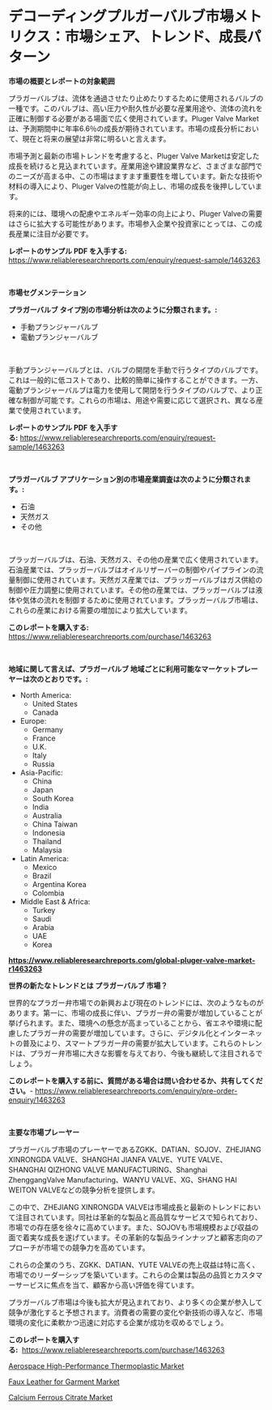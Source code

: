 <p><h1>デコーディングプルガーバルブ市場メトリクス：市場シェア、トレンド、成長パターン</h1></p><p><strong>市場の概要とレポートの対象範囲</strong></p>
<p><p>プラガーバルブは、流体を通過させたり止めたりするために使用されるバルブの一種です。このバルブは、高い圧力や耐久性が必要な産業用途や、流体の流れを正確に制御する必要がある場面で広く使用されています。Pluger Valve Marketは、予測期間中に年率6.6％の成長が期待されています。市場の成長分析において、現在と将来の展望は非常に明るいと言えます。</p><p>市場予測と最新の市場トレンドを考慮すると、Pluger Valve Marketは安定した成長を続けると見込まれています。産業用途や建設業界など、さまざまな部門でのニーズが高まる中、この市場はますます重要性を増しています。新たな技術や材料の導入により、Pluger Valveの性能が向上し、市場の成長を後押ししています。</p><p>将来的には、環境への配慮やエネルギー効率の向上により、Pluger Valveの需要はさらに拡大する可能性があります。市場参入企業や投資家にとっては、この成長産業に注目が必要です。</p></p>
<p><strong>レポートのサンプル PDF を入手する:</strong> <a href="https://www.reliableresearchreports.com/enquiry/request-sample/1463263">https://www.reliableresearchreports.com/enquiry/request-sample/1463263</a></p>
<p>&nbsp;</p>
<p><strong>市場セグメンテーション</strong></p>
<p><strong>プラガーバルブ タイプ別の市場分析は次のように分類されます。:</strong></p>
<p><ul><li>手動プランジャーバルブ</li><li>電動プランジャーバルブ</li></ul></p>
<p>&nbsp;</p>
<p><p>手動プランジャーバルブとは、バルブの開閉を手動で行うタイプのバルブです。これは一般的に低コストであり、比較的簡単に操作することができます。一方、電動プランジャーバルブは電力を使用して開閉を行うタイプのバルブで、より正確な制御が可能です。これらの市場は、用途や需要に応じて選択され、異なる産業で使用されています。</p></p>
<p><strong>レポートのサンプル PDF を入手する:</strong>&nbsp;<a href="https://www.reliableresearchreports.com/enquiry/request-sample/1463263">https://www.reliableresearchreports.com/enquiry/request-sample/1463263</a></p>
<p>&nbsp;</p>
<p><strong> プラガーバルブ アプリケーション別の市場産業調査は次のように分類されます。:</strong></p>
<p><ul><li>石油</li><li>天然ガス</li><li>その他</li></ul></p>
<p>&nbsp;</p>
<p><p>プラッガーバルブは、石油、天然ガス、その他の産業で広く使用されています。石油産業では、プラッガーバルブはオイルリザーバーの制御やパイプラインの流量制御に使用されています。天然ガス産業では、プラッガーバルブはガス供給の制御や圧力調整に使用されています。その他の産業では、プラッガーバルブは液体や気体の流れを制御するために使用されています。プラッガーバルブ市場は、これらの産業における需要の増加により拡大しています。</p></p>
<p><strong>このレポートを購入する:</strong>&nbsp; <a href="https://www.reliableresearchreports.com/purchase/1463263">https://www.reliableresearchreports.com/purchase/1463263</a></p>
<p>&nbsp;</p>
<p><strong>地域に関して言えば、プラガーバルブ 地域ごとに利用可能なマーケットプレーヤーは次のとおりです。:</strong></p>
<p><ul>
    <li>
        North America:
        <ul>
            <li>United States</li>
            <li>Canada</li>
        </ul>
    </li>
    <li>
        Europe:
        <ul>
            <li>Germany</li>
            <li>France</li>
            <li>U.K.</li>
            <li>Italy</li>
            <li>Russia</li>
        </ul>
    </li>
    <li>
        Asia-Pacific:
        <ul>
            <li>China</li>
            <li>Japan</li>
            <li>South Korea</li>
            <li>India</li>
            <li>Australia</li>
            <li>China Taiwan</li>
            <li>Indonesia</li>
            <li>Thailand</li>
            <li>Malaysia</li>
        </ul>
    </li>
    <li>
        Latin America:
        <ul>
            <li>Mexico</li>
            <li>Brazil</li>
            <li>Argentina Korea</li>
            <li>Colombia</li>
        </ul>
    </li>
    <li>
        Middle East & Africa:
        <ul>
            <li>Turkey</li>
            <li>Saudi</li>
            <li>Arabia</li>
            <li>UAE</li>
            <li>Korea</li>
        </ul>
    </li>
    </ul></p>
<p><strong><a href="https://www.reliableresearchreports.com/global-pluger-valve-market-r1463263">https://www.reliableresearchreports.com/global-pluger-valve-market-r1463263</a></strong>&nbsp;</p>
<p><strong>世界の新たなトレンドとは プラガーバルブ 市場？</strong></p>
<p><p>世界的なプラガー弁市場での新興および現在のトレンドには、次のようなものがあります。第一に、市場の成長に伴い、プラガー弁の需要が増加していることが挙げられます。また、環境への懸念が高まっていることから、省エネや環境に配慮したプラガー弁の需要が増加しています。さらに、デジタル化とインターネットの普及により、スマートプラガー弁の需要が拡大しています。これらのトレンドは、プラガー弁市場に大きな影響を与えており、今後も継続して注目されるでしょう。</p></p>
<p><strong>このレポートを購入する前に、質問がある場合は問い合わせるか、共有してください。</strong>- <a href="https://www.reliableresearchreports.com/enquiry/pre-order-enquiry/1463263">https://www.reliableresearchreports.com/enquiry/pre-order-enquiry/1463263</a></p>
<p>&nbsp;</p>
<p><strong>主要な市場プレーヤー</strong></p>
<p><p>プラガーバルブ市場のプレーヤーであるZGKK、DATIAN、SOJOV、ZHEJIANG XINRONGDA VALVE、SHANGHAI JIANFA VALVE、YUTE VALVE、SHANGHAI QIZHONG VALVE MANUFACTURING、Shanghai ZhenggangValve Manufacturing、WANYU VALVE、XG、SHANG HAI WEITON VALVEなどの競争分析を提供します。</p><p>この中で、ZHEJIANG XINRONGDA VALVEは市場成長と最新のトレンドにおいて注目されています。同社は革新的な製品と高品質なサービスで知られており、市場での存在感を徐々に高めています。また、SOJOVも市場規模および収益の面で着実な成長を遂げています。その革新的な製品ラインナップと顧客志向のアプローチが市場での競争力を高めています。</p><p>これらの企業のうち、ZGKK、DATIAN、YUTE VALVEの売上収益は特に高く、市場でのリーダーシップを築いています。これらの企業は製品の品質とカスタマーサービスに焦点を当て、顧客から高い評価を得ています。</p><p>プラガーバルブ市場は今後も拡大が見込まれており、より多くの企業が参入して競争が激化すると予想されます。消費者の需要の変化や新技術の導入など、市場環境の変化に柔軟かつ迅速に対応する企業が成功を収めるでしょう。</p></p>
<p><strong>このレポートを購入する:</strong>&nbsp;&nbsp;<a href="https://www.reliableresearchreports.com/purchase/1463263">https://www.reliableresearchreports.com/purchase/1463263</a></p>
<p><p><a href="https://www.linkedin.com/pulse/aerospace-high-performance-thermoplastic-market-dynamics-2024-2031-kluzf?trackingId=Lss3DlJcSm1LsYvZEG0EIA%3D%3D">Aerospace High-Performance Thermoplastic Market</a></p><p><a href="https://www.linkedin.com/pulse/faux-leather-garment-market-challenges-opportunities-growth-auxcf?trackingId=W7nXNzaebHf07%2FHj0cQQlg%3D%3D">Faux Leather for Garment Market</a></p><p><a href="https://www.linkedin.com/pulse/calcium-ferrous-citrate-market-size-share-amp-trends-analysis-2ofof?trackingId=gOSRXfFc49v1d40Q4RO47Q%3D%3D">Calcium Ferrous Citrate Market</a></p></p>